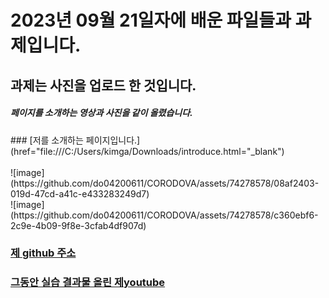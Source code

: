 <h1>2023년 09월 21일자에 배운 파일들과 과제입니다. </h1>
<h2>과제는 사진을 업로드 한 것입니다.</h2>
<h5>페이지를 소개하는 영상과 사진을 같이 올렸습니다.</h5>
### [저를 소개하는 페이지입니다.] (href="file:///C:/Users/kimga/Downloads/introduce.html="_blank") <br>
 <br>![image](https://github.com/do04200611/CORODOVA/assets/74278578/08af2403-019d-47cd-a41c-e433283249d7)
 <br> 
 ![image](https://github.com/do04200611/CORODOVA/assets/74278578/c360ebf6-2c9e-4b09-9f8e-3cfab4df907d)



### [제 github 주소](https://github.com/do04200611/CORODOVA/assets/74278578/eafa437d-8088-421f-a7d0-cf7f1bbc591d) <br>
### [그동안 실습 결과물 올린 제youtube](https://www.youtube.com/@user-fe8io4ch7v/featured)

